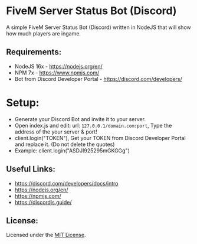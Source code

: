 # FiveM Server Status Bot (Discord)
A simple FiveM Server Status Bot (Discord) written in NodeJS that will show how much players are ingame.

## Requirements:
- NodeJS 16x - https://nodejs.org/en/
- NPM 7x - https://www.npmjs.com/
- Bot from Discord Developer Portal - https://discord.com/developers/

# Setup:
- Generate your Discord Bot and invite it to your server.
- Open index.js and edit: url: `127.0.0.1/domain.com:port`, Type the address of the your server & port!
- client.login("TOKEN"), Get your TOKEN from Discord Developer Portal and replace it. (Do not delete the quotes)
- Example: client.login("ASDJI925295mGKGGg")

## Useful Links:
- https://discord.com/developers/docs/intro
- https://nodejs.org/en/
- https://npmjs.com/
- https://discordjs.guide/

## License:
Licensed under the [MIT License](LICENSE).
